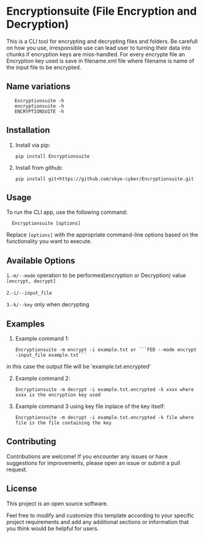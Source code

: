 # Encryptionsuite (File Encryption and Decryption)
This is a CLI tool for encrypting and decrypting files and folders.
Be carefull on how you use, irresponsible use can lead user to turning their data into chunks
if encryption keys are miss-handled.
For every encrypte file an Encryption key used is save in filename.xml file
where filename is name of the input file to be encrypted.
## Name variations
```shell
   Encryptionsuite -h
   encryptionsuite -h
   ENCRYPTIONSUITE -h
```
## Installation

1. Install via pip:

   ```shell
   pip install Encryptionsuite
      ```
2. Install from github:

   ```shell
   pip install git+https://github.com/skye-cyber/Encryptionsuite.git
   ```


## Usage

To run the CLI app, use the following command:

 ```shell
   Encryptionsuite [options]
 ```

Replace `[options]` with the appropriate command-line options based on the functionality you want to execute.

## Available Options
`1`.``-m/--mode`` operation to be performed(encryption or Decryption) value ```[encrypt, decrypt]```

`2`.``-i/--input_file``

`3`.``-k/--key`` only when decrypting

## Examples

1. Example command 1:

   ```shell
   Encryptionsuite -m encrypt -i example.txt or ```FED --mode encrypt -input_file example.txt```
   ```
in this case the output file will be 'example.txt.encrypted'

2. Example command 2:
   ```shell
   Encryptionsuite -m decrypt -i example.txt.encrypted -k xxxx where xxxx is the encryption key used
   ```
2. Example command 3 using key file inplace of the key itself:
    ```shell
    Encryptionsuite -m decrypt -i example.txt.encrypted -k file where file is the file containing the key
    ```

## Contributing

Contributions are welcome! If you encounter any issues or have suggestions for improvements, please open an issue or submit a pull request.

## License

This project is an open source software.


Feel free to modify and customize this template according to your specific project requirements and add any additional sections or information that you think would be helpful for users.

